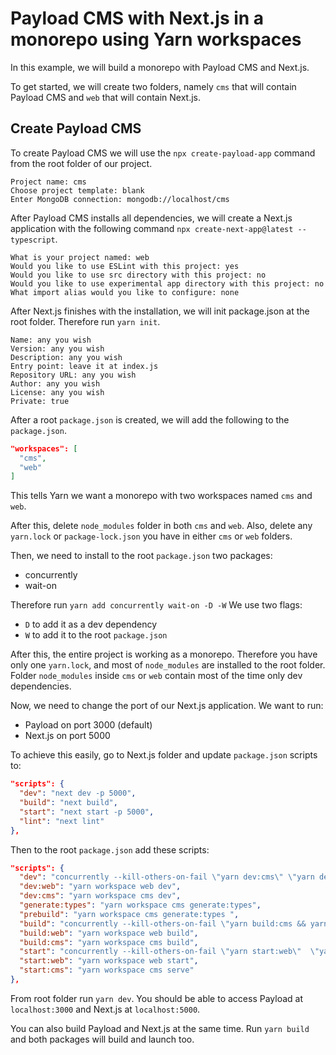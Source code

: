 # Payload CMS with Next.js in a monorepo using Yarn workspaces
In this example, we will build a monorepo with Payload CMS and Next.js.

To get started, we will create two folders, namely `cms` that will contain Payload CMS and `web` that will contain Next.js.

## Create Payload CMS
To create Payload CMS we will use the `npx create-payload-app` command from the root folder of our project.

```
Project name: cms
Choose project template: blank
Enter MongoDB connection: mongodb://localhost/cms
```

After Payload CMS installs all dependencies, we will create a Next.js application with the following command `npx create-next-app@latest --typescript`.

```
What is your project named: web
Would you like to use ESLint with this project: yes
Would you like to use src directory with this project: no
Would you like to use experimental app directory with this project: no
What import alias would you like to configure: none
```

After Next.js finishes with the installation, we will init package.json at the root folder. Therefore run `yarn init`.
```
Name: any you wish
Version: any you wish
Description: any you wish
Entry point: leave it at index.js
Repository URL: any you wish
Author: any you wish
License: any you wish
Private: true
```

After a root `package.json` is created, we will add the following to the `package.json`.
```json
"workspaces": [
  "cms",
  "web"
]
```

This tells Yarn we want a monorepo with two workspaces named `cms` and `web`.

After this, delete `node_modules` folder in both `cms` and `web`. Also, delete any `yarn.lock` or `package-lock.json` you have in either `cms` or `web` folders.

Then, we need to install to the root `package.json` two packages:
- concurrently
- wait-on

Therefore run `yarn add concurrently wait-on -D -W`
We use two flags:
- `D` to add it as a dev dependency
- `W` to add it to the root `package.json`

After this, the entire project is working as a monorepo. Therefore you have only one `yarn.lock`, and most of `node_modules` are installed to the root folder. Folder `node_modules` inside `cms` or `web` contain most of the time only dev dependencies.

Now, we need to change the port of our Next.js application. We want to run:
- Payload on port 3000 (default)
- Next.js on port 5000

To achieve this easily, go to Next.js folder and update `package.json` scripts to:
```json
"scripts": {
  "dev": "next dev -p 5000",
  "build": "next build",
  "start": "next start -p 5000",
  "lint": "next lint"
},
```

Then to the root `package.json` add these scripts:
```json
"scripts": {
  "dev": "concurrently --kill-others-on-fail \"yarn dev:cms\" \"yarn dev:web\"",
  "dev:web": "yarn workspace web dev",
  "dev:cms": "yarn workspace cms dev",
  "generate:types": "yarn workspace cms generate:types",
  "prebuild": "yarn workspace cms generate:types ",
  "build": "concurrently --kill-others-on-fail \"yarn build:cms && yarn start:cms\" \"yarn wait-on tcp:127.0.0.1:3000 && yarn build:web && yarn start:web\"",
  "build:web": "yarn workspace web build",
  "build:cms": "yarn workspace cms build",
  "start": "concurrently --kill-others-on-fail \"yarn start:web\"  \"yarn start:cms\"",
  "start:web": "yarn workspace web start",
  "start:cms": "yarn workspace cms serve"
},
```

From root folder run `yarn dev`. You should be able to access Payload at `localhost:3000` and Next.js at `localhost:5000`.

You can also build Payload and Next.js at the same time. Run `yarn build` and both packages will build and launch too. 